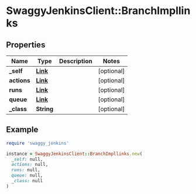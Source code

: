 # SwaggyJenkinsClient::BranchImpllinks

## Properties

| Name | Type | Description | Notes |
| ---- | ---- | ----------- | ----- |
| **_self** | [**Link**](Link.md) |  | [optional] |
| **actions** | [**Link**](Link.md) |  | [optional] |
| **runs** | [**Link**](Link.md) |  | [optional] |
| **queue** | [**Link**](Link.md) |  | [optional] |
| **_class** | **String** |  | [optional] |

## Example

```ruby
require 'swaggy_jenkins'

instance = SwaggyJenkinsClient::BranchImpllinks.new(
  _self: null,
  actions: null,
  runs: null,
  queue: null,
  _class: null
)
```

